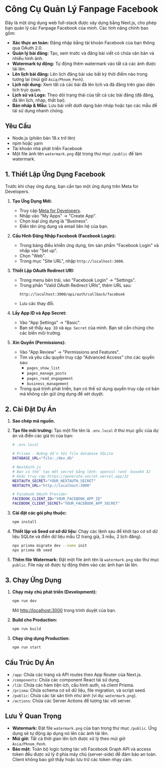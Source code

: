 
# Công Cụ Quản Lý Fanpage Facebook

Đây là một ứng dụng web full-stack được xây dựng bằng Next.js, cho phép bạn quản lý các Fanpage Facebook của mình. Các tính năng chính bao gồm:

-   **Xác thực an toàn:** Đăng nhập bằng tài khoản Facebook của bạn thông qua OAuth 2.0.
-   **Quản lý bài đăng:** Tạo, xem trước và đăng bài viết có chứa văn bản và nhiều hình ảnh.
-   **Watermark tự động:** Tự động thêm watermark vào tất cả các ảnh được tải lên.
-   **Lên lịch bài đăng:** Lên lịch đăng bài vào bất kỳ thời điểm nào trong tương lai (múi giờ `Asia/Phnom_Penh`).
-   **Lịch nội dung:** Xem tất cả các bài đã lên lịch và đã đăng trên giao diện lịch trực quan.
-   **Lịch sử và Logs:** Theo dõi trạng thái của tất cả các bài đăng (đã đăng, đã lên lịch, nháp, thất bại).
-   **Bản nháp & Mẫu:** Lưu bài viết dưới dạng bản nháp hoặc tạo các mẫu để tái sử dụng nhanh chóng.

## Yêu Cầu

-   Node.js (phiên bản 18.x trở lên)
-   npm hoặc yarn
-   Tài khoản nhà phát triển Facebook
-   Một file ảnh tên `watermark.png` đặt trong thư mục `/public` để làm watermark.

## 1. Thiết Lập Ứng Dụng Facebook

Trước khi chạy ứng dụng, bạn cần tạo một ứng dụng trên Meta for Developers.

1.  **Tạo Ứng Dụng Mới:**
    -   Truy cập [Meta for Developers](https://developers.facebook.com/).
    -   Nhấp vào "My Apps" -> "Create App".
    -   Chọn loại ứng dụng là "Business".
    -   Điền tên ứng dụng và email liên hệ của bạn.

2.  **Cấu Hình Đăng Nhập Facebook (Facebook Login):**
    -   Trong bảng điều khiển ứng dụng, tìm sản phẩm "Facebook Login" và nhấp vào "Set up".
    -   Chọn "Web".
    -   Trong mục "Site URL", nhập `http://localhost:3000`.

3.  **Thiết Lập OAuth Redirect URI:**
    -   Trong menu bên trái, vào "Facebook Login" -> "Settings".
    -   Trong phần "Valid OAuth Redirect URIs", thêm URL sau:
        ```
        http://localhost:3000/api/auth/callback/facebook
        ```
    -   Lưu các thay đổi.

4.  **Lấy App ID và App Secret:**
    -   Vào "App Settings" -> "Basic".
    -   Bạn sẽ thấy `App ID` và `App Secret` của mình. Bạn sẽ cần chúng cho các biến môi trường.

5.  **Xin Quyền (Permissions):**
    -   Vào "App Review" -> "Permissions and Features".
    -   Tìm và yêu cầu quyền truy cập "Advanced Access" cho các quyền sau:
        -   `pages_show_list`
        -   `pages_manage_posts`
        -   `pages_read_engagement`
        -   `business_management`
    -   Trong quá trình phát triển, bạn có thể sử dụng quyền truy cập cơ bản mà không cần gửi ứng dụng để xét duyệt.

## 2. Cài Đặt Dự Án

1.  **Sao chép mã nguồn.**

2.  **Tạo file môi trường:**
    Tạo một file tên là `.env.local` ở thư mục gốc của dự án và điền các giá trị của bạn:

    ```bash
    # .env.local
    
    # Prisma - Đường dẫn tới file database SQLite
    DATABASE_URL="file:./dev.db"
    
    # NextAuth.js
    # Bạn có thể tạo một secret bằng lệnh: openssl rand -base64 32
    # Hoặc truy cập https://generate-secret.vercel.app/32
    NEXTAUTH_SECRET="YOUR_NEXTAUTH_SECRET"
    NEXTAUTH_URL="http://localhost:3000"
    
    # Facebook OAuth Provider
    FACEBOOK_CLIENT_ID="YOUR_FACEBOOK_APP_ID"
    FACEBOOK_CLIENT_SECRET="YOUR_FACEBOOK_APP_SECRET"
    ```

3.  **Cài đặt các gói phụ thuộc:**
    ```bash
    npm install
    ```

4.  **Thiết lập và Seed cơ sở dữ liệu:**
    Chạy các lệnh sau để khởi tạo cơ sở dữ liệu SQLite và điền dữ liệu mẫu (2 trang giả, 3 mẫu, 2 lịch đăng).
    ```bash
    npx prisma migrate dev --name init
    npx prisma db seed
    ```
    
5.  **Thêm file Watermark:**
    Đặt một file ảnh tên là `watermark.png` vào thư mục `public`. File này sẽ được tự động thêm vào các ảnh bạn tải lên.

## 3. Chạy Ứng Dụng

1.  **Chạy máy chủ phát triển (Development):**
    ```bash
    npm run dev
    ```
    Mở [http://localhost:3000](http://localhost:3000) trong trình duyệt của bạn.

2.  **Build cho Production:**
    ```bash
    npm run build
    ```

3.  **Chạy ứng dụng Production:**
    ```bash
    npm run start
    ```

## Cấu Trúc Dự Án

-   `/app`: Chứa các trang và API routes theo App Router của Next.js.
-   `/components`: Chứa các component React tái sử dụng.
-   `/lib`: Chứa các hàm tiện ích, cấu hình auth, và client Prisma.
-   `/prisma`: Chứa schema cơ sở dữ liệu, file migration, và script seed.
-   `/public`: Chứa các tài sản tĩnh như ảnh (ví dụ: `watermark.png`).
-   `/actions`: Chứa các Server Actions để tương tác với server.

## Lưu Ý Quan Trọng

-   **Watermark:** Đặt file `watermark.png` của bạn trong thư mục `/public`. Ứng dụng sẽ tự động áp dụng nó lên các ảnh tải lên.
-   **Múi giờ:** Tất cả thời gian lên lịch được xử lý theo múi giờ `Asia/Phnom_Penh`.
-   **Bảo mật:** Toàn bộ logic tương tác với Facebook Graph API và access token đều được xử lý ở phía máy chủ (server-side) để đảm bảo an toàn. Client không bao giờ thấy hoặc lưu trữ các token nhạy cảm.
